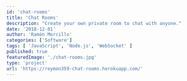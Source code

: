 ```yaml
---
id: 'chat-rooms'
title: 'Chat Rooms'
description: "Create your own private room to chat with anyone."
date: '2018-12-01'
author: 'Ramón Morcillo'
categories: ['Software']
tags: [ 'JavaScript', 'Node.js', 'WebSocket' ]
published: true
featuredImage: './chat-rooms.jpg'
type: 'project'
url: 'https://reymon359-chat-rooms.herokuapp.com/'
---
```

